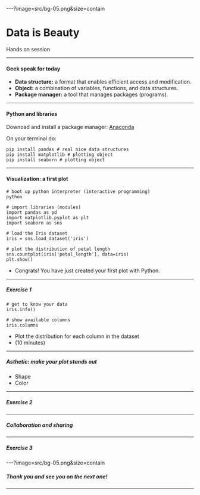 ---?image=src/bg-05.png&size=contain
# Data is Beauty

Hands on session

---
####  Geek speak for today
- **Data structure:**  a format that enables efficient access and modification.
- **Object:** a combination of variables, functions, and data structures.
- **Package manager:** a tool that manages packages (programs).

---

#### Python and libraries

Downoad and install a package manager: [Anaconda](https://www.anaconda.com/download/)


On your terminal do: 
```
pip install pandas # real nice data structures
pip install matplotlib # plotting object
pip install seaborn # plotting object
```

---

#### Visualization: a first plot

```
# boot up python interpreter (interactive programming)
python

# import libraries (modules)
import pandas as pd 
import matplotlib.pyplot as plt 
import seaborn as sns 

# load the Iris dataset
iris = sns.load_dataset('iris')

# plot the distribution of petal length
sns.countplot(iris['petal_length'], data=iris)
plt.show()

```

- Congrats! You have just created your first plot with Python.

---
##### Exercise 1

```
# get to know your data
iris.info()

# show available columns
iris.columns

```
- Plot the distribution for each column in the dataset
- (10 minutes)

---
##### Asthetic: make your plot stands out

- Shape
- Color

---
##### Exercise 2

---
##### Collaboration and sharing


---
##### Exercise 3


---?image=src/bg-05.png&size=contain
##### Thank you and see you on the next one!

---
